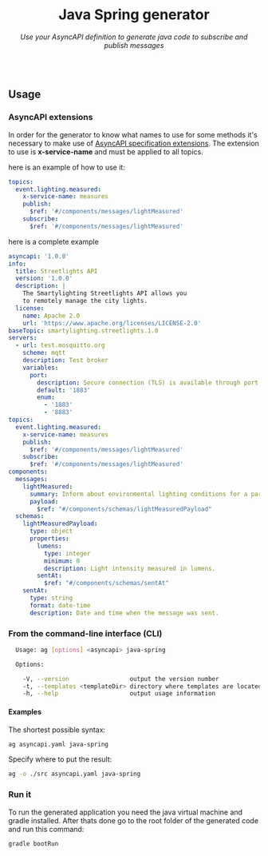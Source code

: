 <h1 align="center">Java Spring generator</h1>
<p align="center">
  <em>Use your AsyncAPI definition to generate java code to subscribe and publish messages</em>
</p>
<br><br>

## Usage

### AsyncAPI extensions
In order for the generator to know what names to use for some methods it's necessary to make use of [AsyncAPI specification extensions](https://www.asyncapi.com/v1/spec.html#Specification-Extensions). The extension to use is **x-service-name** and must be applied to all topics.

here is an example of how to use it:
```yml
topics:
  event.lighting.measured:
    x-service-name: measures
    publish:
      $ref: '#/components/messages/lightMeasured'
    subscribe:
      $ref: '#/components/messages/lightMeasured'
```
here is a complete example
```yml
asyncapi: '1.0.0'
info:
  title: Streetlights API
  version: '1.0.0'
  description: |
    The Smartylighting Streetlights API allows you
    to remotely manage the city lights.
  license:
    name: Apache 2.0
    url: 'https://www.apache.org/licenses/LICENSE-2.0'
baseTopic: smartylighting.streetlights.1.0
servers:
  - url: test.mosquitto.org
    scheme: mqtt
    description: Test broker
    variables:
      port:
        description: Secure connection (TLS) is available through port 8883.
        default: '1883'
        enum:
          - '1883'
          - '8883'
topics:
  event.lighting.measured:
    x-service-name: measures
    publish:
      $ref: '#/components/messages/lightMeasured'
    subscribe:
      $ref: '#/components/messages/lightMeasured'
components:
  messages:
    lightMeasured:
      summary: Inform about environmental lighting conditions for a particular streetlight.
      payload:
        $ref: "#/components/schemas/lightMeasuredPayload"
  schemas:
    lightMeasuredPayload:
      type: object
      properties:
        lumens:
          type: integer
          minimum: 0
          description: Light intensity measured in lumens.
        sentAt:
          $ref: "#/components/schemas/sentAt"
    sentAt:
      type: string
      format: date-time
      description: Date and time when the message was sent.
```
### From the command-line interface (CLI)

```bash
  Usage: ag [options] <asyncapi> java-spring

  Options:

    -V, --version                 output the version number
    -t, --templates <templateDir> directory where templates are located (defaults to internal templates directory)
    -h, --help                    output usage information
```

#### Examples

The shortest possible syntax:
```bash
ag asyncapi.yaml java-spring
```

Specify where to put the result:
```bash
ag -o ./src asyncapi.yaml java-spring
```

### Run it
To run the generated application you need the java virtual machine and gradle installed. After thats done go to the root folder of the generated code and run this command:
```bash
gradle bootRun
```
